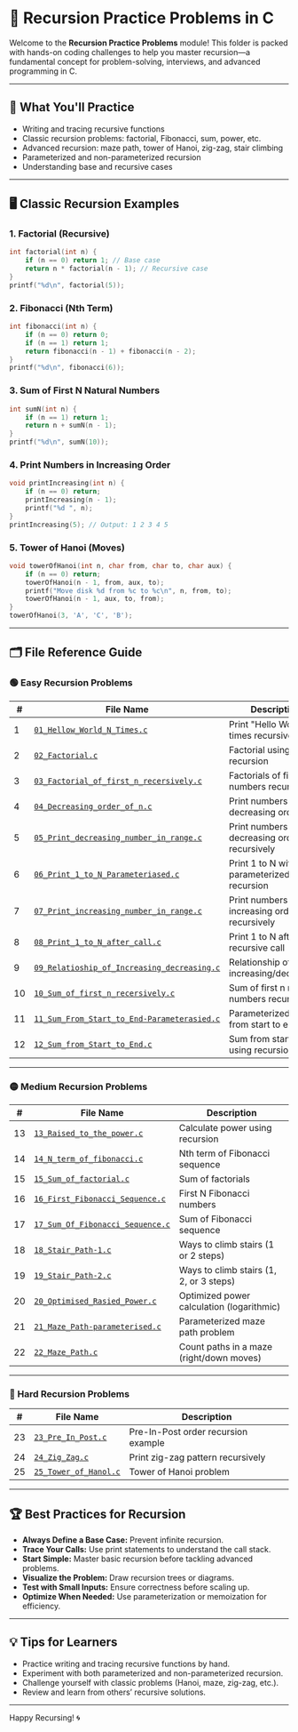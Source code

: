 # 🔁 Recursion Practice Problems in C

Welcome to the **Recursion Practice Problems** module! This folder is packed with hands-on coding challenges to help you master recursion—a fundamental concept for problem-solving, interviews, and advanced programming in C.

---

## 🎯 What You'll Practice

- Writing and tracing recursive functions
- Classic recursion problems: factorial, Fibonacci, sum, power, etc.
- Advanced recursion: maze path, tower of Hanoi, zig-zag, stair climbing
- Parameterized and non-parameterized recursion
- Understanding base and recursive cases

---

## 🖥️ Classic Recursion Examples

### 1. Factorial (Recursive)

```c
int factorial(int n) {
    if (n == 0) return 1; // Base case
    return n * factorial(n - 1); // Recursive case
}
printf("%d\n", factorial(5));
```

### 2. Fibonacci (Nth Term)

```c
int fibonacci(int n) {
    if (n == 0) return 0;
    if (n == 1) return 1;
    return fibonacci(n - 1) + fibonacci(n - 2);
}
printf("%d\n", fibonacci(6));
```

### 3. Sum of First N Natural Numbers

```c
int sumN(int n) {
    if (n == 1) return 1;
    return n + sumN(n - 1);
}
printf("%d\n", sumN(10));
```

### 4. Print Numbers in Increasing Order

```c
void printIncreasing(int n) {
    if (n == 0) return;
    printIncreasing(n - 1);
    printf("%d ", n);
}
printIncreasing(5); // Output: 1 2 3 4 5
```

### 5. Tower of Hanoi (Moves)

```c
void towerOfHanoi(int n, char from, char to, char aux) {
    if (n == 0) return;
    towerOfHanoi(n - 1, from, aux, to);
    printf("Move disk %d from %c to %c\n", n, from, to);
    towerOfHanoi(n - 1, aux, to, from);
}
towerOfHanoi(3, 'A', 'C', 'B');
```

---

## 🗂️ File Reference Guide

### 🟢 Easy Recursion Problems

| #  | File Name                                         | Description                                      |
|----|---------------------------------------------------|--------------------------------------------------|
| 1  | [`01_Hellow_World_N_Times.c`](01_Hellow_World_N_Times.c)      | Print "Hello World" N times recursively          |
| 2  | [`02_Factorial.c`](02_Factorial.c)                 | Factorial using recursion                        |
| 3  | [`03_Factorial_of_first_n_recersively.c`](03_Factorial_of_first_n_recersively.c) | Factorials of first n numbers recursively   |
| 4  | [`04_Decreasing_order_of_n.c`](04_Decreasing_order_of_n.c)     | Print numbers in decreasing order                |
| 5  | [`05_Print_decreasing_number_in_range.c`](05_Print_decreasing_number_in_range.c) | Print numbers in decreasing order recursively |
| 6  | [`06_Print_1_to_N_Parameteriased.c`](06_Print_1_to_N_Parameteriased.c) | Print 1 to N with parameterized recursion        |
| 7  | [`07_Print_increasing_number_in_range.c`](07_Print_increasing_number_in_range.c) | Print numbers in increasing order recursively |
| 8  | [`08_Print_1_to_N_after_call.c`](08_Print_1_to_N_after_call.c)   | Print 1 to N after recursive call                |
| 9  | [`09_Relatioship_of_Increasing_decreasing.c`](09_Relatioship_of_Increasing_decreasing.c) | Relationship of increasing/decreasing    |
| 10 | [`10_Sum_of_first_n_recersively.c`](10_Sum_of_first_n_recersively.c) | Sum of first n natural numbers recursively       |
| 11 | [`11_Sum_From_Start_to_End-Parameterasied.c`](11_Sum_From_Start_to_End-Parameterasied.c) | Parameterized sum from start to end      |
| 12 | [`12_Sum_from_Start_to_End.c`](12_Sum_from_Start_to_End.c)     | Sum from start to end using recursion            |

---

### 🟡 Medium Recursion Problems

| #  | File Name                                         | Description                                      |
|----|---------------------------------------------------|--------------------------------------------------|
| 13 | [`13_Raised_to_the_power.c`](13_Raised_to_the_power.c)       | Calculate power using recursion                  |
| 14 | [`14_N_term_of_fibonacci.c`](14_N_term_of_fibonacci.c)       | Nth term of Fibonacci sequence                   |
| 15 | [`15_Sum_of_factorial.c`](15_Sum_of_factorial.c)          | Sum of factorials                                |
| 16 | [`16_First_Fibonacci_Sequence.c`](16_First_Fibonacci_Sequence.c)  | First N Fibonacci numbers                        |
| 17 | [`17_Sum_Of_Fibonacci_Sequence.c`](17_Sum_Of_Fibonacci_Sequence.c) | Sum of Fibonacci sequence                        |
| 18 | [`18_Stair_Path-1.c`](18_Stair_Path-1.c)              | Ways to climb stairs (1 or 2 steps)              |
| 19 | [`19_Stair_Path-2.c`](19_Stair_Path-2.c)              | Ways to climb stairs (1, 2, or 3 steps)          |
| 20 | [`20_Optimised_Rasied_Power.c`](20_Optimised_Rasied_Power.c)    | Optimized power calculation (logarithmic)        |
| 21 | [`21_Maze_Path-parameterised.c`](21_Maze_Path-parameterised.c)   | Parameterized maze path problem                  |
| 22 | [`22_Maze_Path.c`](22_Maze_Path.c)                 | Count paths in a maze (right/down moves)         |

---

### 🔴 Hard Recursion Problems

| #  | File Name                                         | Description                                      |
|----|---------------------------------------------------|--------------------------------------------------|
| 23 | [`23_Pre_In_Post.c`](23_Pre_In_Post.c)               | Pre-In-Post order recursion example              |
| 24 | [`24_Zig_Zag.c`](24_Zig_Zag.c)                   | Print zig-zag pattern recursively                |
| 25 | [`25_Tower_of_Hanol.c`](25_Tower_of_Hanol.c)            | Tower of Hanoi problem                           |

---

## 🏆 Best Practices for Recursion

- **Always Define a Base Case:** Prevent infinite recursion.
- **Trace Your Calls:** Use print statements to understand the call stack.
- **Start Simple:** Master basic recursion before tackling advanced problems.
- **Visualize the Problem:** Draw recursion trees or diagrams.
- **Test with Small Inputs:** Ensure correctness before scaling up.
- **Optimize When Needed:** Use parameterization or memoization for efficiency.

---

## 💡 Tips for Learners

- Practice writing and tracing recursive functions by hand.
- Experiment with both parameterized and non-parameterized recursion.
- Challenge yourself with classic problems (Hanoi, maze, zig-zag, etc.).
- Review and learn from others’ recursive solutions.

---

Happy Recursing! 🌀
